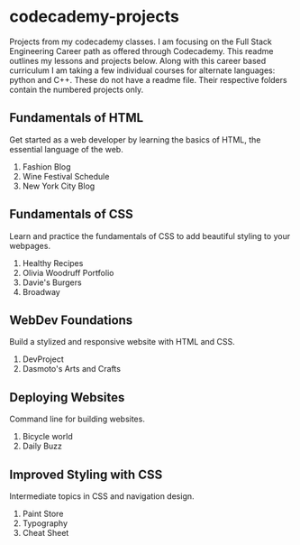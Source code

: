 # codecademy-projects
Projects from my codecademy classes. I am focusing on the Full Stack Engineering Career path as offered through Codecademy. This readme outlines my lessons and projects below. Along with this career based curriculum I am taking a few individual courses for alternate languages: python and C++. These do not have a readme file. Their respective folders contain the numbered projects only.

## Fundamentals of HTML

Get started as a web developer by learning the basics of HTML, the essential language of the web.

1. Fashion Blog
2. Wine Festival Schedule
3. New York City Blog

## Fundamentals of CSS

Learn and practice the fundamentals of CSS to add beautiful styling to your webpages.

1. Healthy Recipes
2. Olivia Woodruff Portfolio
3. Davie's Burgers
4. Broadway

## WebDev Foundations

Build a stylized and responsive website with HTML and CSS.

1. DevProject
2. Dasmoto's Arts and Crafts

## Deploying Websites

Command line for building websites.

1. Bicycle world
2. Daily Buzz

## Improved Styling with CSS

Intermediate topics in CSS and navigation design.

1. Paint Store
2. Typography
3. Cheat Sheet
